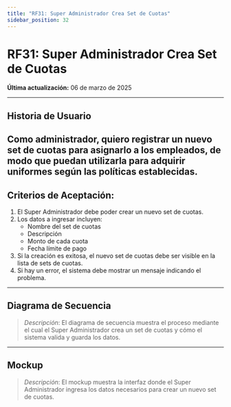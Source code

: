 ```yaml
---
title: "RF31: Super Administrador Crea Set de Cuotas"  
sidebar_position: 32
---
```


# RF31: Super Administrador Crea Set de Cuotas  

**Última actualización:** 06 de marzo de 2025  

---

## Historia de Usuario  
Como administrador, quiero registrar un nuevo set de cuotas para asignarlo a los empleados, de modo que puedan utilizarla para adquirir uniformes según las políticas establecidas.
---

## **Criterios de Aceptación:**  

1. El Super Administrador debe poder crear un nuevo set de cuotas.  
2. Los datos a ingresar incluyen:  
   - Nombre del set de cuotas  
   - Descripción  
   - Monto de cada cuota  
   - Fecha límite de pago  
3. Si la creación es exitosa, el nuevo set de cuotas debe ser visible en la lista de sets de cuotas.  
4. Si hay un error, el sistema debe mostrar un mensaje indicando el problema.  

---

## **Diagrama de Secuencia**  

> *Descripción*: El diagrama de secuencia muestra el proceso mediante el cual el Super Administrador crea un set de cuotas y cómo el sistema valida y guarda los datos.  

---

## **Mockup**  

> *Descripción*: El mockup muestra la interfaz donde el Super Administrador ingresa los datos necesarios para crear un nuevo set de cuotas.  
